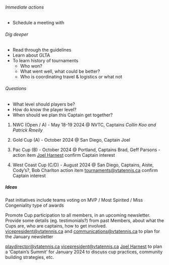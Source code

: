 ###### Immediate actions
- Schedule a meeting with 

###### Dig deeper

- Read through the guidelines
- Learn about GLTA
- To learn history of tournaments
	- Who won?
	- What went well, what could be better?
	- Who is coordinating travel & logistics or what not
###### Questions

- What level should players be?
- How do know the player level?
- When should we plan this Captain get together?

1. NWC (Open / A) - May 18-19 2024 @ NVTC, Captains *Collin Koo and Patrick Rmeily*
    
2. Gold Cup (A) - October 2024 @ San Diego, Captain Joel
    
3. Pac Cup (B) - October 2024 @ Portland, Captains Brad, Geff Parsons - action item [Joel Harnest](mailto:president@vtatennis.ca) confirm Captain interest
    
4. West Coast Cup (C/D) - August 2024 @ San Diego, Captains, Aiste, Cody’s?, Bob Charlton action item [tournaments@vtatennis.ca](mailto:tournaments@vtatennis.ca) confirm Captain interest
    

##### Ideas 

Past initiatives include teams voting on MVP / Most Spirited / Miss Congeniality type of awards

Promote Cup participation to all members, in an upcoming newsletter. Provide some details (eg. testimonials?) from past Members, about what the Cups are, who are captains, how to get involved. [vicepresident@vtatennis.ca](mailto:vicepresident@vtatennis.ca) and [communications@vtatennis.ca](mailto:communications@vtatennis.ca) to plan for the January newsletter

[playdirector@vtatennis.ca](mailto:playdirector@vtatennis.ca) [vicepresident@vtatennis.ca](mailto:vicepresident@vtatennis.ca) [Joel Harnest](mailto:president@vtatennis.ca) to plan a ‘Captain’s Summit’ for January 2024 to discuss cup practices, community building strategies, etc.

